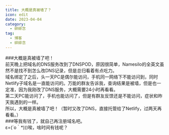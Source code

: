 ```yaml
---
title: 大概是真被墙了？
icon: edit
date: 2023-04-04
category:
  - 碎碎念
tag:
  - 博客
  - 碎碎念
---
```


<BiliBili bvid="BV1Me4y1U7Py" />
<!-- more -->  

###大概是真被墙了吧！  
前天晚上把域名的DNS服务改到了DNSPOD，原因很简单，Namesilo的全英文虽然不是找不到怎么改DNS记录，但是总归看着有点吃力。  
域名绑定了之后，头一天PC是偶尔能访问，手机同一网络下不能访问到，同时Netlify子域名是一直能访问的。万能的群友告诉我，查询结果是被墙，但是也一定准，因为我刚改了DNS服务，大概需要24小时再看看。  
第二天PC能访问了，手机也能访问了，但是有群友反馈还是不能访问，症状和昨天我遇到的一样。   
所以，大概是真被墙了吧！（暂时又改了DNS，直接托管给了Netlify，过两天再看看。）  
###等我有钱了，就自己再注册域名吧。  
ε=(´ο｀*)))唉，啥时间有钱呢？
